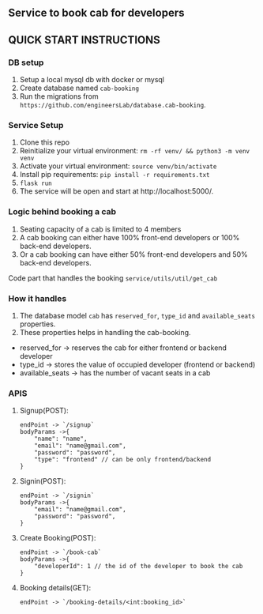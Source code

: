## Service to book cab for developers

## QUICK START INSTRUCTIONS
### DB setup
1. Setup a local mysql db with docker or mysql
2. Create database named `cab-booking`
3. Run the migrations from `https://github.com/engineersLab/database.cab-booking`.

### Service Setup
1.  Clone this repo
2.  Reinitialize your virtual environment:  `rm -rf venv/ && python3 -m venv venv`
3.  Activate your virtual environment:  `source venv/bin/activate`
4.  Install pip requirements: `pip install -r requirements.txt`
5. `flask run`
6. The service will be open and start at http://localhost:5000/.

### Logic behind booking a cab
1. Seating capacity of a cab is limited to 4 members
2. A cab booking can either have 100% front-end developers or 100% back-end developers.
3. Or a cab booking can have either 50% front-end developers and 50% back-end developers.

Code part that handles the booking `service/utils/util/get_cab`

### How it handles
1. The database model `cab` has `reserved_for`, `type_id` and `available_seats` properties. 
2. These properties helps in handling the cab-booking.
 - reserved_for -> reserves the cab for either frontend or backend developer
 - type_id -> stores the value of occupied developer (frontend or backend)
 - available_seats -> has the number of vacant seats in a cab

### APIS
1. Signup(POST):
    ```
    endPoint -> `/signup`
    bodyParams ->{
        "name": "name",
        "email": "name@gmail.com",
        "password": "password",
        "type": "frontend" // can be only frontend/backend
    }
    ```
2. Signin(POST):
    ```
    endPoint -> `/signin`
    bodyParams ->{
        "email": "name@gmail.com",
        "password": "password",
    }
    ```
3. Create Booking(POST):
    ```
    endPoint -> `/book-cab`
    bodyParams ->{
        "developerId": 1 // the id of the developer to book the cab
    }
    ```
4. Booking details(GET):
    ```
    endPoint -> `/booking-details/<int:booking_id>`
    ```
